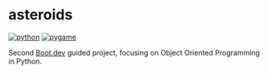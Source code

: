 # asteroids
[![python](https://badgen.net/badge/python/3.13/blue?icon=https://s3.dualstack.us-east-2.amazonaws.com/pythondotorg-assets/media/files/python-logo-only.svg)](https://www.python.org)
[![pygame](https://badgen.net/badge/pygame/2.6.1/green)](https://www.pygame.org/news)

Second [Boot.dev](https://www.boot.dev/lessons/5be3e3bd-efb5-4664-a9e9-7111be783271) guided project, focusing on Object Oriented Programming in Python.